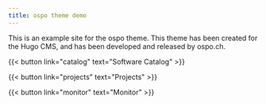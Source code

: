 ```yaml
---
title: ospo theme demo
---
```


This is an example site for the ospo theme. This theme has been created for the Hugo CMS, and has been developed and released by ospo.ch.

{{< button link="catalog" text="Software Catalog" >}}

{{< button link="projects" text="Projects" >}}

{{< button link="monitor" text="Monitor" >}}

